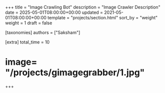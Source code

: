 +++
title = "Image Crawling Bot"
description = "Image Crawler Description"
date = 2025-05-01T08:00:00+00:00
updated = 2021-05-01T08:00:00+00:00
template = "projects/section.html"
sort_by = "weight"
weight = 1
draft = false

[taxonomies]
authors = ["Saksham"]

[extra]
total_time = 10
# image= "/projects/gimagegrabber/1.jpg"
+++
